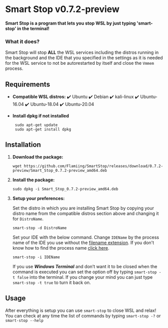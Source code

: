 ﻿# Smart Stop v0.7.2-preview

**Smart Stop is a program that lets you stop WSL by just typing 'smart-stop' in the terminal!**

### What it does?


Smart Stop will stop **ALL** the WSL services including the distros running in the background and the IDE that you specified in the settings as it is needed for the WSL service to not be autorestarted by itself and close the `Vmmem` process. 

## Requirements

  
 - **Compatible WSL distros:**
		 ✔️ Ubuntu
		 ✔️ Debian
		 ✔️ kali-linux
		 ✔️ Ubuntu-16.04
		 ✔️ Ubuntu-18.04
		 ✔️ Ubuntu-20.04
		 
 - **Install dpkg if not installed**
	
		sudo apt-get update
		sudo apt-get install dpkg

## Installation
	

 1. **Download the package:**
	 
		wget https://github.com/Flamiing/SmartStop/releases/download/0.7.2-preview/Smart_Stop_0.7.2-preview_amd64.deb
 2. **Install the package:**

		sudo dpkg -i Smart_Stop_0.7.2-preview_amd64.deb

 3. **Setup your preferences:**
 
	Set the distro in which you are installing Smart Stop by copying your distro name from the compatible distros section above and changing it for `DistroName`.

		smart-stop -d DistroName
	Set your IDE with the below command. Change `IDEName` by the process name of the IDE you use without the [filename extension](https://en.wikipedia.org/wiki/Filename_extension#:~:text=A%20filename%20extension%2C%20file%20name,md%20). If you don't know how to find the process name [click here](https://docs.celonis.com/en/how-to-discover-a-process-name-for-a-specific-application.html).

		smart-stop -i IDEName
		
	If you use _**Windows Terminal**_ and don’t want it to be closed when the command is executed you can set the option off by typing `smart-stop -t false` into the terminal.
	If you change your mind you can just type `smart-stop -t true` to turn it back on.

 

## Usage

After everything is setup you can use `smart-stop` to close WSL and relax!
You can check at any time the list of commands by typing `smart-stop -?` or `smart-stop --help`
